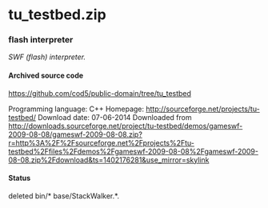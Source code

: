 # tu_testbed.zip #

### flash interpreter ###

*SWF (flash) interpreter.*

#### Archived source code ####
https://github.com/cod5/public-domain/tree/tu_testbed

Programming language: C++
Homepage: http://sourceforge.net/projects/tu-testbed/
Download date: 07-06-2014
Downloaded from http://downloads.sourceforge.net/project/tu-testbed/demos/gameswf-2009-08-08/gameswf-2009-08-08.zip?r=http%3A%2F%2Fsourceforge.net%2Fprojects%2Ftu-testbed%2Ffiles%2Fdemos%2Fgameswf-2009-08-08%2Fgameswf-2009-08-08.zip%2Fdownload&ts=1402176281&use_mirror=skylink

#### Status ####
deleted bin/* base/StackWalker.*.

